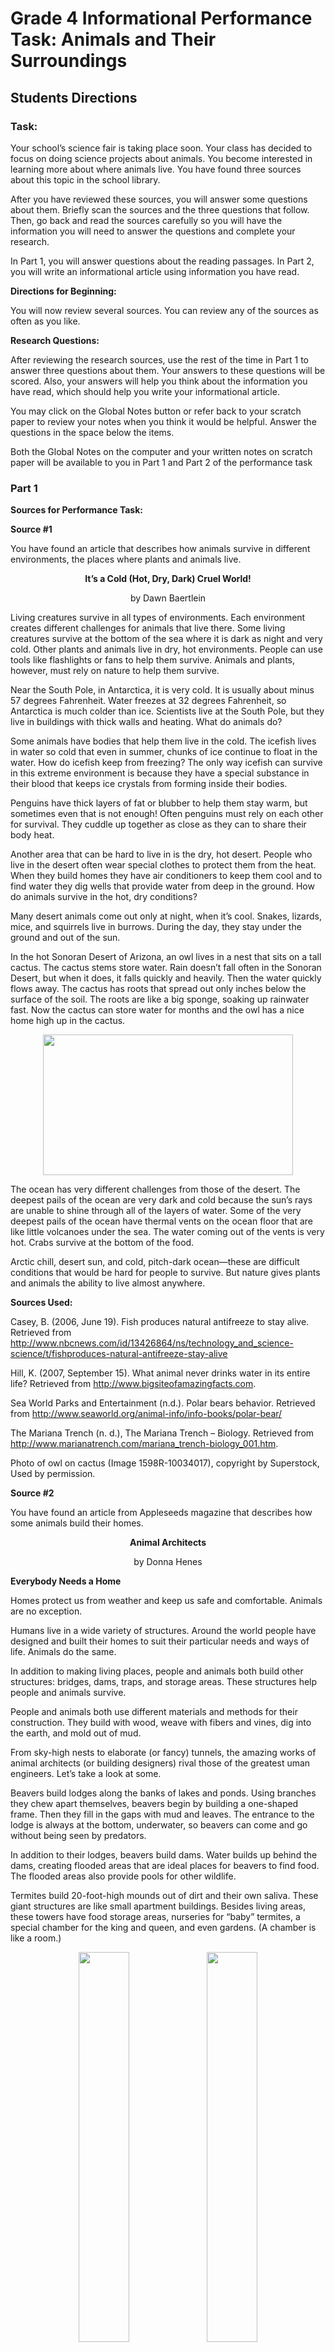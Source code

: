 # Grade 4 Informational	Performance	Task: Animals and Their Surroundings

##  Students Directions

###  Task:

Your school’s science fair is taking place soon. Your class has decided to focus on doing science projects about animals. You become interested in learning more about where animals live. You have found three sources about this topic in the school library.

After you have reviewed these sources, you will answer some questions about them. Briefly scan the sources and the three questions that follow. Then, go back and read the sources carefully so you will have the information you will need to answer the questions and complete your research.

In Part 1, you will answer questions about the reading passages. In Part 2, you will write an informational article using information you have read.

**Directions for Beginning:**

You will now review several sources. You can review any of the sources as often as you like.

**Research Questions:**

After reviewing the research sources, use the rest of the time in Part 1 to answer three questions about them. Your answers to these questions will be scored. Also, your answers will help you think about the information you have read, which should
help you write your informational article. 

You may click on the Global Notes button or refer back to your scratch paper to review your notes when you think it would be helpful. Answer the questions in the space below the items.

Both the Global Notes on the computer and your written notes on scratch paper will be available to you in Part 1 and Part 2 of the performance task

### Part 1

**Sources for Performance Task:**

**Source #1**

You have found an article that describes how animals survive in different environments, the places where plants and animals live. 

<p align="center" > <b> It’s a Cold (Hot, Dry, Dark) Cruel World! </b></p> 
<p align="center" >  by Dawn Baertlein </p> 

Living creatures survive in all types of environments. Each environment creates different challenges for animals that live there. Some living creatures survive at the bottom of the sea where it is dark as night and very cold. Other plants and animals
live in dry, hot environments. People can use tools like flashlights or fans to help them survive. Animals and plants, however, must rely on nature to help them survive.

Near the South Pole, in Antarctica, it is very cold. It is usually about minus 57 degrees Fahrenheit. Water freezes at 32 degrees Fahrenheit, so Antarctica is much colder than ice. Scientists live at the South Pole, but they live in buildings with thick
walls and heating. What do animals do?

Some animals have bodies that help them live in the cold. The icefish lives in water so cold that even in summer, chunks of ice continue to float in the water. How do icefish keep from freezing? The only way icefish can survive in this extreme environment is because they have a special substance in their blood that keeps ice crystals from forming inside their bodies.

Penguins have thick layers of fat or blubber to help them stay warm, but sometimes even that is not enough! Often penguins must rely on each other for survival. They cuddle up together as close as they can to share their body heat.

Another area that can be hard to live in is the dry, hot desert. People who live in the desert often wear special clothes to protect them from the heat. When they build homes they have air conditioners to keep them cool and to find water they dig wells that provide water from deep in the ground. How do animals survive in the hot, dry conditions?

Many desert animals come out only at night, when it’s cool. Snakes, lizards, mice, and squirrels live in burrows. During the day, they stay under the ground and out of the sun.

In the hot Sonoran Desert of Arizona, an owl lives in a nest that sits on a tall cactus. The cactus stems store water. Rain doesn’t fall often in the Sonoran Desert, but when it does, it falls quickly and heavily. Then the water quickly flows away. The cactus has roots that spread out only inches below the surface of the soil. The roots are like a big sponge, soaking up rainwater fast. Now the cactus can store water for months and the owl has a nice home high up in the cactus. 

<p align="center" >
<img src="../imgs/Start-Grade-4-ELA-Performance-Task.png" width="400" height="225" "></p> 

The ocean has very different challenges from those of the desert. The deepest pails of the ocean are very dark and cold because the sun’s rays are unable to shine through all of the layers of water. Some of the very deepest pails of the ocean have thermal vents on the ocean floor that are like little volcanoes under the sea. The water coming out of the vents is very hot. Crabs survive at the bottom of the food.

Arctic chill, desert sun, and cold, pitch-dark ocean—these are difficult conditions that would be hard for people to survive. But nature gives plants and animals the ability to live almost anywhere. 

**Sources Used:**

Casey, B. (2006, June 19). Fish produces natural antifreeze to stay alive. Retrieved from
http://www.nbcnews.com/id/13426864/ns/technology_and_science-science/t/fishproduces-natural-antifreeze-stay-alive

Hill, K. (2007, September 15). What animal never drinks water in its entire life? Retrieved
from http://www.bigsiteofamazingfacts.com.

Sea World Parks and Entertainment (n.d.). Polar bears behavior. Retrieved from
http://www.seaworld.org/animal-info/info-books/polar-bear/

The Mariana Trench (n. d.), The Mariana Trench – Biology. Retrieved from
http://www.marianatrench.com/mariana_trench-biology_001.htm.

Photo of owl on cactus (Image 1598R-10034017), copyright by Superstock, Used by
permission. 

**Source #2**

You have found an article from Appleseeds magazine that describes how some animals build their homes. 

<p align="center" > <b> Animal Architects  </b></p> 
<p align="center" >  by Donna Henes </p> 

**Everybody Needs a Home**

Homes protect us from weather and keep us safe and comfortable. Animals are no exception.

Humans live in a wide variety of structures. Around the world people have designed and built their homes to suit their particular needs and ways of life. Animals do the same.

In addition to making living places, people and animals both build other structures: bridges, dams, traps, and storage areas. These structures help people and animals survive.

People and animals both use different materials and methods for their construction. They build with wood, weave with fibers and vines, dig into the earth, and mold out of mud.

From sky-high nests to elaborate (or fancy) tunnels, the amazing works of animal architects (or building designers) rival those of the greatest uman engineers. Let’s take a look at some.

Beavers build lodges along the banks of lakes and ponds. Using branches they chew apart themselves, beavers begin by building a one-shaped frame. Then they fill in the gaps with mud and leaves. The entrance to the lodge is always at the bottom, underwater, so beavers can come and go without being seen by predators.

In addition to their lodges, beavers build dams. Water builds up behind the dams, creating flooded areas that are ideal places for beavers to find food. The flooded areas also provide pools for other wildlife.

Termites build 20-foot-high mounds out of dirt and their own saliva. These giant structures are like small apartment buildings. Besides living areas, these towers have food storage areas, nurseries for “baby” termites, a special chamber for the king and queen, and even gardens. (A chamber is like a room.) 

<p align="center" >
<img src="../imgs/Start-Grade-4-ELA-Performance-Task_2.png" height="40%" >
<img src="../imgs/Start-Grade-4-ELA-Performance-Task_3.png" height="40%" >
</p> 

**A wombat coming out of its burrow**

Wombats dig huge underground burrows that can be 100 feet long. Wombat tunnels are elaborate, with many entrances, side tunnels, and resting chambers. Inside the burrow, sleeping nests are built on raised “platforms” to keep them dry in case of flooding. Often, several burrows are connected, creating structures so large they can actually be seen from space! . . .

Bald eagles build massive nests—4 to 5 feet across and 3 to 6 feet deep—high in tall trees. They use their beaks and amazingly strong talons [or claws] to break branches and twigs for nest material. Like beavers, eagles begin by building a stick frame. Then, they weave in smaller branches and twigs for added strength and protection. Finally, eagles line their nests with grasses and other soft material to make them comfy.

Take a look around you. [You may] find other examples of amazing animal architecture. 

**Sources Used:**

Henes, D. (2009). Animal architects. Appleseeds, 11(7). 16-18.

Photograph of termite mound (Image 4268R-11707), copyright by Superstock. Used by
permission.

Photograph of wombat in burrow (Image 1889R-38764), copyright by SuperStock. Used by
permission. 

**Source #3**

You have found an article that discusses plants and animals that live in the same
place. The article describes how these plants and animals depend on each other to
stay alive.

<p align="center" > <b> Don’t Step on the Ecosystem! *1  </b></p> 
<p align="center" >  by Courtney Duke </p> 

The next time you go out, take a careful look around. Maybe you see a small pond. Plants might be growing ¡n the pond, birds might take baths in it and, if you’re lucky, the pond might even be a home to tadpoles.

Any place where plants and animals live and interact (work together) with nonliving things (like air, water, and soil) is called an ecosystem. The plants and animals ¡n an ecosystem need each other to survive. It is important that there is a balance among all things in an ecosystem. A small change in any part of an ecosystem can have a big effect. For example, if the food that an animal eats can no longer be found, then that animal will either die or have to leave that ecosystem. When that animal is no longer a part of the ecosystem, then the rest of the living and
nonliving parts of the ecosystem are affected because all parts of the ecosystem depend on each other.

All parts of an ecosystem are connected to each other. Think about an oak tree in the forest. It is a home to the bugs and birds that live in its bark and branches, and to the squirrels who make their nests in its trunk. The oak tree also provides food to other animals in the ecosystem. When its acorns are ripe, they fall to the forest floor. These rich nuts are good food for the mice and deer that eat these to fatten
up for the winter. Mice save the acorns so that they have food in the winter months, and in the spring, hawks swoop down looking for a mouse meal. In a way, the oak tree helps the hawk find its food. This is an example of how the plants and animals in an ecosystem work together in order to survive.

Now think of the ocean. Imagine diving into the deep blue water. Near the surface, you see a rocky ridge of coral called a coral reef. The reef is home to many plants and animals. For example, sea plants move back and forth in the current, and fish come to feed or to hide from other living things that can harm them. Coral reefs, in fact, are home to about one-quarter of all the fish in the sea. Reefs also attract
birds, whales, turtles, and seals. The number and many different types of animals that depend upon coral reefs make them one of the most important ecosystems in the world.

There are many different kinds of ecosystems, and they can be very small like a pond or very big like a coral reef ecosystem. Ecosystems are verywhere. 

*1 ecosystem: an area where plants, animals, and other nonliving things live and depend on each other for survival 

**Sources Used:**

Geography for kids. (n.d.). Ecosystems. Retrieved https://kidsgeo.com/geography-forkids/ecosystems/

Salpietra, M. (2009, February 24). Population ecology. Retrieved from
https://www.pbs.org/wgbh/nova/nature/population-ecology.html.

The Franklin Institute (n.d.). Ecosystems, biomes, and habitats. Retrieved from
http://learn.fi.edu/tfi/units/life/habitat/.

Pala, C. (2008, September). Our imperiled oceans: victory at sea. Retrieved from:
http://www.smithsonianmag.com/science-nature/our-imperiled-oceans-victory-at-sea7468851/. 

**Part 1: ASSESSMENT ITEMS**

1.	 Source #1 discusses what some animals do to survive in their environment. Explain how the information in Source #2 adds to the reader’s understanding of what some animals do to survive in their environment. Give two details from Source #2 to support your explanation. (short constructed response) 

[Answer here](https://docs.google.com/document/d/16_VnNnKtU80tNbNoWMEzjg62Wm9DV2RXXuDRqT_IZ_s/edit?usp=sharing) 

2.	 Which source would most likely be the most helpful in understanding how plants and animals work and live together to allow the place where they live to continue to grow? Explain why this source is most likely the most helpful. Use two details from the source to support your explanation. (short constructed response) 

3.	 Click on the boxes to match each source with the idea or ideas that it supports. Some may have more than one source selected.

<p align="center" >
<img src="../imgs/Start-Grade-4-ELA-Performance-Task_4.png" width="90%" >

</p> 

**Part 2: Animals and Their Surroundings Informational Performance Task**

**Student Directions**

You will now review your notes and sources, and plan, draft, revise, and edit your writing. You may use your notes and go back to the sources. Now read your assignment and the information about how your writing will be scored, and then begin your work.

**Your Assignment** 

Your teacher wants each student to write an informational article that will be displayed with your science fair project. You decide to write about animals and where they live. Your article will be read by other students, teachers, and parents.

Using more than one source, develop a main idea about animals and their surroundings. Choose the most important information from more than one source to support your main idea. Then, write an informational article about your main idea that is several paragraphs long. Clearly organize your article and support your main idea with details from the sources. Use your own words except when quoting directly from the sources. Be sure to give the source title or number when using details from the sources. 

**REMEMBER: A well-written informational article**

-	 has a clear main idea
-    is well-organized and stays on the topic
-    has an introduction and conclusion
-    uses transitions
-    uses details from the sources to support your main idea
-    puts the information from the sources in your own words, except when using
-    direct quotations from the sources
-    gives the title or number of the source for the details or facts you included
-	 develops ideas clearly
-	 uses clear language
-	 follows rules of writing (spelling, punctuation, and grammar) 

**Now being work on your informational article.** Manage your time carefully so that you can
1. Plan your informational article.
2. Write your informational article
3. Revise and edit the final draft of your informational article. 

Word processing tools and spell check are available to you.

For Part 2, you are being asked to write an informational article that is several paragraphs long. Type your response in the box below. The box will get bigger as you type.

Remember to check your notes and your pre-writing/planning as you write, and then revise and edit your informational article. 